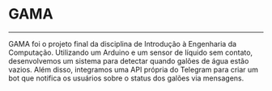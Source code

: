 # GAMA
***
GAMA foi o projeto final da disciplina de Introdução à Engenharia da Computação. Utilizando um Arduino e um sensor de líquido sem contato, desenvolvemos um sistema para detectar quando galões de água estão vazios. Além disso, integramos uma API própria do Telegram para criar um bot que notifica os usuários sobre o status dos galões via mensagens.
